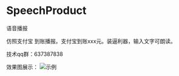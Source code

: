 # SpeechProduct
语音播报

仿照支付宝 到账播报。支付宝到账xxx元。装逼利器，输入文字可朗读。

技术qq群：637387838

效果图展示：
![示例](https://github.com/ioswei/SpeechProduct/blob/master/WX20190228-140404%402x.png)
